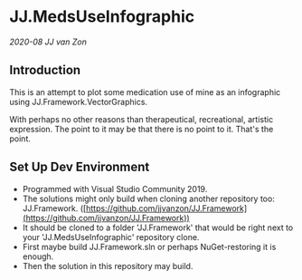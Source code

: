 JJ.MedsUseInfographic
=====================
*2020-08 JJ van Zon*

Introduction
------------
This is an attempt to plot some medication use of mine as an infographic using JJ.Framework.VectorGraphics.

With perhaps no other reasons than therapeutical, recreational, artistic expression. The point to it may be that there is no point to it. That's the point.


Set Up Dev Environment
----------------------
* Programmed with Visual Studio Community 2019.
* The solutions might only build when cloning another repository too: JJ.Framework. ([https://github.com/jjvanzon/JJ.Framework](https://github.com/jjvanzon/JJ.Framework))
* It should be cloned to a folder 'JJ.Framework' that would be right next to your 'JJ.MedsUseInfographic' repository clone.
* First maybe build JJ.Framework.sln or perhaps NuGet-restoring it is enough.
* Then the solution in this repository may build.